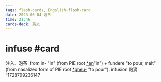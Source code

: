 ```yaml
---
tags: flash-cards, Engslish-flash-card
date: 2023-06-04-週日
time: 21:46
cards-deck: 英文
---
```


# infuse #card 
注入、泡茶
 from in- "in" (from PIE root [\*en](https://www.etymonline.com/word/*en?ref=etymonline_crossreference "Etymology, meaning and definition of *en")"in") + fundere "to pour, melt" (from nasalized form of PIE root [\*gheu-](https://www.etymonline.com/word/*gheu-?ref=etymonline_crossreference "Etymology, meaning and definition of *gheu-") "to pour").
 infusion 點滴
 
^1728799236147
